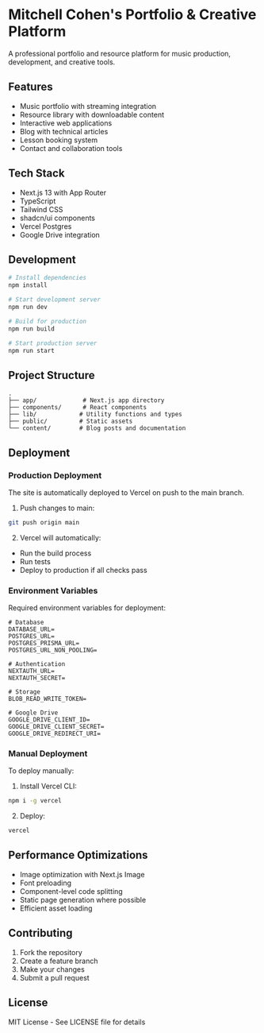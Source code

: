 # Mitchell Cohen's Portfolio & Creative Platform

A professional portfolio and resource platform for music production, development, and creative tools.

## Features

- Music portfolio with streaming integration
- Resource library with downloadable content
- Interactive web applications
- Blog with technical articles
- Lesson booking system
- Contact and collaboration tools

## Tech Stack

- Next.js 13 with App Router
- TypeScript
- Tailwind CSS
- shadcn/ui components
- Vercel Postgres
- Google Drive integration

## Development

```bash
# Install dependencies
npm install

# Start development server
npm run dev

# Build for production
npm run build

# Start production server
npm run start
```

## Project Structure

```
.
├── app/             # Next.js app directory
├── components/      # React components
├── lib/            # Utility functions and types
├── public/         # Static assets
└── content/        # Blog posts and documentation
```

## Deployment

### Production Deployment

The site is automatically deployed to Vercel on push to the main branch.

1. Push changes to main:
```bash
git push origin main
```

2. Vercel will automatically:
- Run the build process
- Run tests
- Deploy to production if all checks pass

### Environment Variables

Required environment variables for deployment:

```env
# Database
DATABASE_URL=
POSTGRES_URL=
POSTGRES_PRISMA_URL=
POSTGRES_URL_NON_POOLING=

# Authentication
NEXTAUTH_URL=
NEXTAUTH_SECRET=

# Storage
BLOB_READ_WRITE_TOKEN=

# Google Drive
GOOGLE_DRIVE_CLIENT_ID=
GOOGLE_DRIVE_CLIENT_SECRET=
GOOGLE_DRIVE_REDIRECT_URI=
```

### Manual Deployment

To deploy manually:

1. Install Vercel CLI:
```bash
npm i -g vercel
```

2. Deploy:
```bash
vercel
```

## Performance Optimizations

- Image optimization with Next.js Image
- Font preloading
- Component-level code splitting
- Static page generation where possible
- Efficient asset loading

## Contributing

1. Fork the repository
2. Create a feature branch
3. Make your changes
4. Submit a pull request

## License

MIT License - See LICENSE file for details